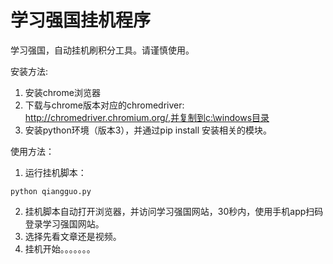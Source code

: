# 学习强国挂机程序

学习强国，自动挂机刷积分工具。请谨慎使用。

安装方法:

1. 安装chrome浏览器
2. 下载与chrome版本对应的chromedriver: http://chromedriver.chromium.org/,并复制到c:\windows目录
3. 安装python环境（版本3），并通过pip install 安装相关的模块。

使用方法：

1. 运行挂机脚本：

```
python qiangguo.py
```
2. 挂机脚本自动打开浏览器，并访问学习强国网站，30秒内，使用手机app扫码登录学习强国网站。
3. 选择先看文章还是视频。
4. 挂机开始。。。。。。。
